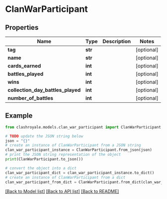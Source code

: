 # ClanWarParticipant


## Properties

Name | Type | Description | Notes
------------ | ------------- | ------------- | -------------
**tag** | **str** |  | [optional] 
**name** | **str** |  | [optional] 
**cards_earned** | **int** |  | [optional] 
**battles_played** | **int** |  | [optional] 
**wins** | **int** |  | [optional] 
**collection_day_battles_played** | **int** |  | [optional] 
**number_of_battles** | **int** |  | [optional] 

## Example

```python
from clashroyale.models.clan_war_participant import ClanWarParticipant

# TODO update the JSON string below
json = "{}"
# create an instance of ClanWarParticipant from a JSON string
clan_war_participant_instance = ClanWarParticipant.from_json(json)
# print the JSON string representation of the object
print(ClanWarParticipant.to_json())

# convert the object into a dict
clan_war_participant_dict = clan_war_participant_instance.to_dict()
# create an instance of ClanWarParticipant from a dict
clan_war_participant_from_dict = ClanWarParticipant.from_dict(clan_war_participant_dict)
```
[[Back to Model list]](../README.md#documentation-for-models) [[Back to API list]](../README.md#documentation-for-api-endpoints) [[Back to README]](../README.md)


